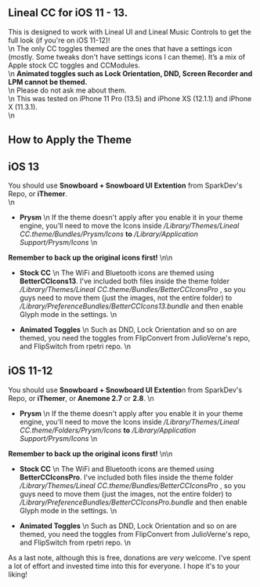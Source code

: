 ## Lineal CC for iOS 11 - 13.

This is designed to work with Lineal UI and Lineal Music Controls to get the full look (if you're on iOS 11-12)!  
\n
The only CC toggles themed are the ones that have a settings icon (mostly. Some tweaks don't have settings icons I can theme). It’s a mix of Apple stock CC toggles and CCModules.  
\n
**Animated toggles such as Lock Orientation, DND, Screen Recorder and LPM cannot be themed.**  
\n
Please do not ask me about them.  
\n
This was tested on iPhone 11 Pro (13.5) and iPhone XS (12.1.1) and iPhone X (11.3.1).  
\n
## How to Apply the Theme
## iOS 13

 You should use **Snowboard + Snowboard UI Extention** from SparkDev's Repo, or **iThemer**.  
\n
 - **Prysm**  \n
 If the theme doesn't apply after you enable it in your theme engine, you'll need to move the Icons inside  */Library/Themes/Lineal CC.theme/Bundles/Prysm/Icons*   **to**   */Library/Application Support/Prysm/Icons*  \n

**Remember to back up the original icons first!**  \n\n

 - **Stock CC**  \n
The WiFi and Bluetooth icons are themed using **BetterCCIcons13**. I've included both files inside the theme folder   */Library/Themes/Lineal CC.theme/Bundles/BetterCCIconsPro* , so you guys need to move them (just the images, not the entire folder) to   */Library/PreferenceBundles/BetterCCIcons13.bundle* and then enable Glyph mode in the settings.  \n


 - **Animated Toggles**  \n
Such as DND, Lock Orientation and so on are themed, you need the toggles from FlipConvert from JulioVerne's repo, and FlipSwitch from rpetri repo.  \n


## iOS 11-12

You should use **Snowboard + Snowboard UI Extentio**n from SparkDev's Repo, or **iThemer**, or  **Anemone 2.7** or **2.8**.  \n

  - **Prysm**  \n
 If the theme doesn't apply after you enable it in your theme engine, you'll need to move the Icons inside  */Library/Themes/Lineal CC.theme/Folders/Prysm/Icons*   **to**   */Library/Application Support/Prysm/Icons*  \n

**Remember to back up the original icons first!**  \n\n

 - **Stock CC**  \n
The WiFi and Bluetooth icons are themed using **BetterCCIconsPro**. I've included both files inside the theme folder   */Library/Themes/Lineal CC.theme/Bundles/BetterCCIconsPro* , so you guys need to move them (just the images, not the entire folder) to   */Library/PreferenceBundles/BetterCCIconsPro.bundle* and then enable Glyph mode in the settings.  \n


 - **Animated Toggles**  \n
Such as DND, Lock Orientation and so on are themed, you need the toggles from FlipConvert from JulioVerne's repo, and FlipSwitch from rpetri repo.  \n


As a last note, although this is free, donations are *very* welcome. I've spent a lot of effort and invested time into this for everyone. I hope it's to your liking!
